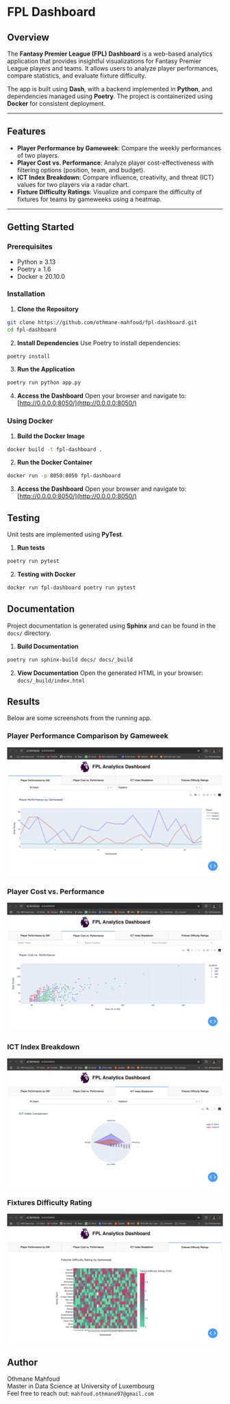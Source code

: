 # **FPL Dashboard**

## **Overview**

The **Fantasy Premier League (FPL) Dashboard** is a web-based analytics application that provides insightful visualizations for Fantasy Premier League players and teams. It allows users to analyze player performances, compare statistics, and evaluate fixture difficulty.

The app is built using **Dash**, with a backend implemented in **Python**, and dependencies managed using **Poetry**. The project is containerized using **Docker** for consistent deployment.

---

## **Features**

- **Player Performance by Gameweek**: Compare the weekly performances of two players.
- **Player Cost vs. Performance**: Analyze player cost-effectiveness with filtering options (position, team, and budget).
- **ICT Index Breakdown**: Compare influence, creativity, and threat (ICT) values for two players via a radar chart.
- **Fixture Difficulty Ratings**: Visualize and compare the difficulty of fixtures for teams by gameweeks using a heatmap.

---                  

## Getting Started

### Prerequisites

- Python ≥ 3.13
- Poetry ≥ 1.6
- Docker ≥ 20.10.0

### Installation

1. **Clone the Repository**
```bash
git clone https://github.com/othmane-mahfoud/fpl-dashboard.git
cd fpl-dashboard
```

2. **Install Dependencies** Use Poetry to install dependencies:
```bash
poetry install
```

3. **Run the Application**
```bash
poetry run python app.py
```

4. **Access the Dashboard** Open your browser and navigate to: [http://0.0.0.0:8050/](http://0.0.0.0:8050/)

### Using Docker

1. **Build the Docker Image**
```bash
docker build -t fpl-dashboard .
```

2. **Run the Docker Container**
```bash
docker run -p 8050:8050 fpl-dashboard
```

3. **Access the Dashboard** Open your browser and navigate to: [http://0.0.0.0:8050/](http://0.0.0.0:8050/)

## Testing

Unit tests are implemented using **PyTest**.

1. **Run tests**
```bash
poetry run pytest
```

2. **Testing with Docker**
```bash
docker run fpl-dashboard poetry run pytest
```

## Documentation

Project documentation is generated using **Sphinx** and can be found in the `docs/` directory.

1. **Build Documentation**
```bash
poetry run sphinx-build docs/ docs/_build
```

2. **View Documentation** Open the generated HTML in your browser: `docs/_build/index.html`

## Results

Below are some screenshots from the running app.

### Player Performance Comparison by Gameweek
![](assets/screenshots/player_performance_by_gw.png)

### Player Cost vs. Performance
![](assets/screenshots/cost_performance.png)

### ICT Index Breakdown
![](assets/screenshots/ict_index.png)

### Fixtures Difficulty Rating
![](assets/screenshots/fdr.png)

## Author

Othmane Mahfoud <br>
Master in Data Science at University of Luxembourg <br>
Feel free to reach out: `mahfoud.othmane97@gmail.com`
